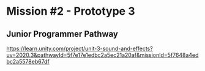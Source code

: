 # Mission #2 - Prototype 3

## Junior Programmer Pathway 

https://learn.unity.com/project/unit-3-sound-and-effects?uv=2020.3&pathwayId=5f7e17e1edbc2a5ec21a20af&missionId=5f7648a4edbc2a5578eb67df 
